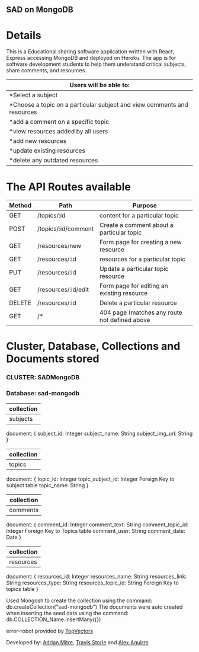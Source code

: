 ## SAD on MongoDB

# Details
This is a Educational sharing  software application written with React, Express accessing MongoDB and deployed on Heroku.
The app is for software development students to help them understand critical subjects, share comments, and resources. 

|Users will be able to:|
|----------------------|
| *Select a subject |
| *Choose a topic on a particular subject and view comments and resources |
| *add a comment on a specific topic |
| *view resources added by all users |
| *add new resources |
| *update existing resources |
| *delete any outdated resources |

# The API Routes available

|Method      |Path                     |Purpose |
|------------|-------------------------|---------------------------------------------|
|GET         | /topics/:id             |   content for a particular topic |
|POST        | /topics/:id/comment     |   Create a comment about a particular topic |
|GET         | /resources/new          |   Form page for creating a new resource |
|GET         | /resources/:id          |   resources for a particular topic |
|PUT         | /resources/:id          |   Update a particular topic resource |
|GET         | /resources/:id/edit     |   Form page for editing an existing resource |
|DELETE      | /resources/:id          |   Delete a particular resource |
|GET         | /*                      |   404 page (matches any route not defined above |

#  Cluster, Database, Collections  and Documents stored
### CLUSTER: SADMongoDB
### Database: sad-mongodb

|collection|
|--------------------|
|subjects|

document: { 
subject_id: Integer
    subject_name: String
    subject_img_url: String 
}


|collection|
|----------|
| topics |

document: {
    topic_id: Integer
    topic_subject_id: Integer Foreign Key to subject table
    topic_name: String
}


|collection|
|----------|
|comments|

document: {
    comment_id: Integer
    comment_text: String
    comment_topic_id: Integer Foreign Key to Topics table
    comment_user: String
    comment_date: Date
}


|collection|
|----------|
|resources|

document: {
    resources_id: Integer
    resources_name: String
    resources_link: String
    resources_type: String
    resources_topic_id: String Foreign Key to topics table
}

Used Mongosh to create the collection using the command: db.createCollection("sad-mongodb")
The documents were auto created when inserting the seed data using the command: db.COLLECTION_Name.insertMany({})

error-robot provided by [TopVectors](https://www.istockphoto.com/portfolio/TopVectors?mediatype=illustration)

Developed by: [Adrian Mitre](https://github.com/Torinox89), [Travis Storie](https://github.com/TDub25) and [Alex Aguirre](https://github.com/AlexAguirre70)
